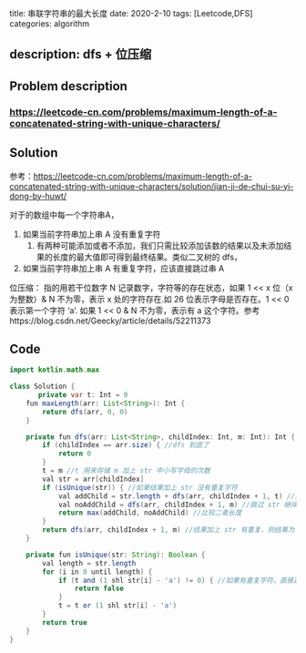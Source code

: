 title:  串联字符串的最大长度
date: 2020-2-10
tags: [Leetcode,DFS]
categories: algorithm

description: dfs + 位压缩
---

## Problem description

  ### https://leetcode-cn.com/problems/maximum-length-of-a-concatenated-string-with-unique-characters/

## Solution

参考：https://leetcode-cn.com/problems/maximum-length-of-a-concatenated-string-with-unique-characters/solution/jian-ji-de-chui-su-yi-dong-by-huwt/

对于的数组中每一个字符串A，

1. 如果当前字符串加上串 A 没有重复字符
   1. 有两种可能添加或者不添加，我们只需比较添加该数的结果以及未添加结果的长度的最大值即可得到最终结果。类似二叉树的 dfs，
2. 如果当前字符串加上串 A 有重复字符，应该直接跳过串 A

位压缩： 指的用若干位数字 N 记录数字，字符等的存在状态，如果 1 << x 位（x 为整数）& N 不为零，表示 x 处的字符存在.如 26 位表示字母是否存在。1 << 0 表示第一个字符 ‘a’.  如果 1 << 0 & N 不为零，表示有 a 这个字符。参考https://blog.csdn.net/Geecky/article/details/52211373

## Code

```java
import kotlin.math.max

class Solution {
       private var t: Int = 0
    fun maxLength(arr: List<String>): Int {
        return dfs(arr, 0, 0)
    }

    private fun dfs(arr: List<String>, childIndex: Int, m: Int): Int { //用来存储当前结果小写字母出现的次数，只用了 26 位记录
        if (childIndex == arr.size) { //dfs 到底了
            return 0
        }
        t = m //t 用来存储 m 加上 str 中小写字母的次数
        val str = arr[childIndex]
        if (isUnique(str)) { //如果结果加上 str 没有重复字符
            val addChild = str.length + dfs(arr, childIndex + 1, t) //添加 str 的长度，继续深搜
            val noAddChild = dfs(arr, childIndex + 1, m) //跳过 str 继续深搜
            return max(addChild, noAddChild) //比较二者长度
        }
        return dfs(arr, childIndex + 1, m) //结果加上 str 有重复，则结果为 跳过 str 继续深搜的长度
    }

    private fun isUnique(str: String): Boolean {
        val length = str.length
        for (i in 0 until length) {
            if (t and (1 shl str[i] - 'a') != 0) { //如果有重复字符，直接返回
                return false
            }
            t = t or (1 shl str[i] - 'a')
        }
        return true
    }
}
```